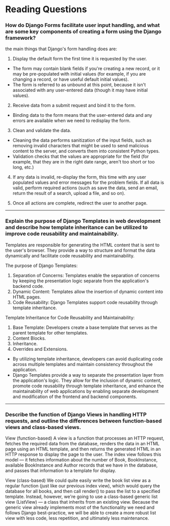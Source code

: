 # Reading Questions

### How do Django Forms facilitate user input handling, and what are some key components of creating a form using the Django framework?

the main things that Django's form handling does are:

1. Display the default form the first time it is requested by the user. 

- The form may contain blank fields if you're creating a new record, or it may be pre-populated with initial values (for example, if you are changing a record, or have useful default initial values).
- The form is referred to as unbound at this point, because it isn't associated with any user-entered data (though it may have initial values).

2. Receive data from a submit request and bind it to the form.

- Binding data to the form means that the user-entered data and any errors are available when we need to redisplay the form.

3. Clean and validate the data.

- Cleaning the data performs sanitization of the input fields, such as removing invalid characters that might be used to send malicious content to the server, and converts them into consistent Python types.
- Validation checks that the values are appropriate for the field (for example, that they are in the right date range, aren't too short or too long, etc.)

4. If any data is invalid, re-display the form, this time with any user populated values and error messages for the problem fields.
If all data is valid, perform required actions (such as save the data, send an email, return the result of a search, upload a file, and so on).

5. Once all actions are complete, redirect the user to another page.

---

### Explain the purpose of Django Templates in web development and describe how template inheritance can be utilized to improve code reusability and maintainability.

Templates are responsible for generating the HTML content that is sent to the user's browser. They provide a way to structure and format the data dynamically and facilitate code reusability and maintainability. 

The purpose of Django Templates:

1. Separation of Concerns: Templates enable the separation of concerns by keeping the presentation logic separate from the application's backend code. 
2. Dynamic Content: Templates allow the insertion of dynamic content into HTML pages.
3. Code Reusability: Django Templates support code reusability through template inheritance.

Template Inheritance for Code Reusability and Maintainability:

1. Base Template: Developers create a base template that serves as the parent template for other templates.
2. Content Blocks.
3. Inheritance.
4. Overrides and Extensions.

- By utilizing template inheritance, developers can avoid duplicating code across multiple templates and maintain consistency throughout the application.
- Django Templates provide a way to separate the presentation layer from the application's logic. They allow for the inclusion of dynamic content, promote code reusability through template inheritance, and enhance the maintainability of web applications by enabling separate development and modification of the frontend and backend components.

---

### Describe the function of Django Views in handling HTTP requests, and outline the differences between function-based views and class-based views.

View (function-based)
A view is a function that processes an HTTP request, fetches the required data from the database, renders the data in an HTML page using an HTML template, and then returns the generated HTML in an HTTP response to display the page to the user. The index view follows this model — it fetches information about the number of Book, BookInstance, available BookInstance and Author records that we have in the database, and passes that information to a template for display.

View (class-based)
We could quite easily write the book list view as a regular function (just like our previous index view), which would query the database for all books, and then call render() to pass the list to a specified template. Instead, however, we're going to use a class-based generic list view (ListView) — a class that inherits from an existing view. Because the generic view already implements most of the functionality we need and follows Django best-practice, we will be able to create a more robust list view with less code, less repetition, and ultimately less maintenance.